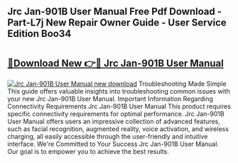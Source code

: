 ## Jrc Jan-901B User Manual Free Pdf Download - Part-L7j New Repair Owner Guide - User Service Edition Boo34

# <h2><a href="http://bc287.oget.top/?id=Jrc+Jan-901B+User+Manual">🔗Download New 👉🔴 Jrc Jan-901B User Manual</a></h2>

[![Jrc Jan-901B User Manual new download](https://i.imgur.com/5g1atiW.png)](http://bc287.oget.top/?id=Jrc+Jan-901B+User+Manual)
Troubleshooting Made Simple This guide offers valuable insights into troubleshooting common issues with your new Jrc Jan-901B User Manual. Important Information Regarding Connectivity Requirements Jrc Jan-901B User Manual This product requires specific connectivity requirements for optimal performance. Jrc Jan-901B User Manual offers users an impressive collection of advanced features, such as facial recognition, augmented reality, voice activation, and wireless charging, all easily accessible through the user-friendly and intuitive interface. We're Committed to Your Success Jrc Jan-901B User Manual. Our goal is to empower you to achieve the best results.
